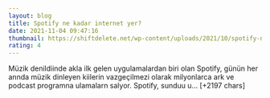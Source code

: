 ```yaml
--- 
layout: blog
title: Spotify ne kadar internet yer?
date: 2021-11-04 09:47:16
thumbnail: https://shiftdelete.net/wp-content/uploads/2021/10/spotify-ne-kadar-internet-yer-6.jpg
rating: 4
---
```

Müzik denildiinde akla ilk gelen uygulamalardan biri olan Spotify, günün her annda müzik dinleyen kiilerin vazgeçilmezi olarak milyonlarca ark ve podcast programna ulamalarn salyor. Spotify, sunduu u… [+2197 chars]